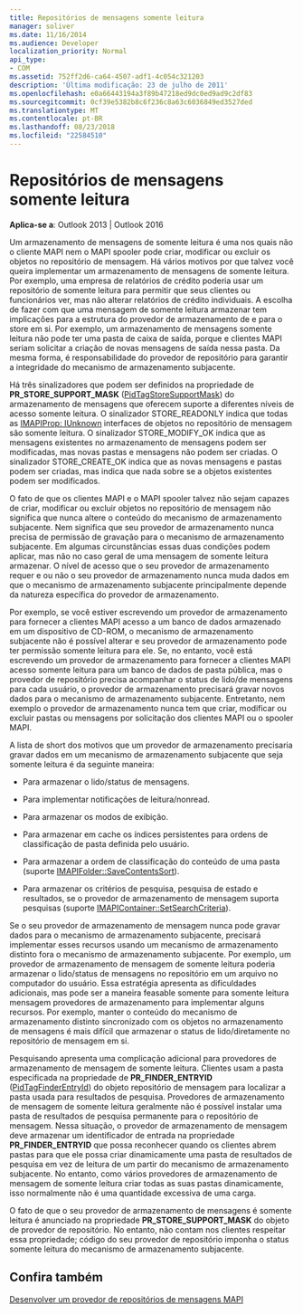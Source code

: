 ```yaml
---
title: Repositórios de mensagens somente leitura
manager: soliver
ms.date: 11/16/2014
ms.audience: Developer
localization_priority: Normal
api_type:
- COM
ms.assetid: 752ff2d6-ca64-4507-adf1-4c054c321203
description: 'Última modificação: 23 de julho de 2011'
ms.openlocfilehash: e0a66443194a3f89b47218ed9dc0ed9ad9c2df83
ms.sourcegitcommit: 0cf39e5382b8c6f236c8a63c6036849ed3527ded
ms.translationtype: MT
ms.contentlocale: pt-BR
ms.lasthandoff: 08/23/2018
ms.locfileid: "22584510"
---
```

# <a name="read-only-message-stores"></a>Repositórios de mensagens somente leitura

  
  
**Aplica-se a**: Outlook 2013 | Outlook 2016 
  
Um armazenamento de mensagens de somente leitura é uma nos quais não o cliente MAPI nem o MAPI spooler pode criar, modificar ou excluir os objetos no repositório de mensagem. Há vários motivos por que talvez você queira implementar um armazenamento de mensagens de somente leitura. Por exemplo, uma empresa de relatórios de crédito poderia usar um repositório de somente leitura para permitir que seus clientes ou funcionários ver, mas não alterar relatórios de crédito individuais. A escolha de fazer com que uma mensagem de somente leitura armazenar tem implicações para a estrutura do provedor de armazenamento de e para o store em si. Por exemplo, um armazenamento de mensagens somente leitura não pode ter uma pasta de caixa de saída, porque e clientes MAPI seriam solicitar a criação de novas mensagens de saída nessa pasta. Da mesma forma, é responsabilidade do provedor de repositório para garantir a integridade do mecanismo de armazenamento subjacente.
  
Há três sinalizadores que podem ser definidos na propriedade de **PR_STORE_SUPPORT_MASK** ([PidTagStoreSupportMask](pidtagstoresupportmask-canonical-property.md)) do armazenamento de mensagens que oferecem suporte a diferentes níveis de acesso somente leitura. O sinalizador STORE_READONLY indica que todas as [IMAPIProp: IUnknown](imapipropiunknown.md) interfaces de objetos no repositório de mensagem são somente leitura. O sinalizador STORE_MODIFY_OK indica que as mensagens existentes no armazenamento de mensagens podem ser modificadas, mas novas pastas e mensagens não podem ser criadas. O sinalizador STORE_CREATE_OK indica que as novas mensagens e pastas podem ser criadas, mas indica que nada sobre se a objetos existentes podem ser modificados. 
  
O fato de que os clientes MAPI e o MAPI spooler talvez não sejam capazes de criar, modificar ou excluir objetos no repositório de mensagem não significa que nunca altere o conteúdo do mecanismo de armazenamento subjacente. Nem significa que seu provedor de armazenamento nunca precisa de permissão de gravação para o mecanismo de armazenamento subjacente. Em algumas circunstâncias essas duas condições podem aplicar, mas não no caso geral de uma mensagem de somente leitura armazenar. O nível de acesso que o seu provedor de armazenamento requer e ou não o seu provedor de armazenamento nunca muda dados em que o mecanismo de armazenamento subjacente principalmente depende da natureza específica do provedor de armazenamento.
  
Por exemplo, se você estiver escrevendo um provedor de armazenamento para fornecer a clientes MAPI acesso a um banco de dados armazenado em um dispositivo de CD-ROM, o mecanismo de armazenamento subjacente não é possível alterar e seu provedor de armazenamento pode ter permissão somente leitura para ele. Se, no entanto, você está escrevendo um provedor de armazenamento para fornecer a clientes MAPI acesso somente leitura para um banco de dados de pasta pública, mas o provedor de repositório precisa acompanhar o status de lido/de mensagens para cada usuário, o provedor de armazenamento precisará gravar novos dados para o mecanismo de armazenamento subjacente. Entretanto, nem exemplo o provedor de armazenamento nunca tem que criar, modificar ou excluir pastas ou mensagens por solicitação dos clientes MAPI ou o spooler MAPI.
  
A lista de short dos motivos que um provedor de armazenamento precisaria gravar dados em um mecanismo de armazenamento subjacente que seja somente leitura é da seguinte maneira:
  
- Para armazenar o lido/status de mensagens.
    
- Para implementar notificações de leitura/nonread. 
    
- Para armazenar os modos de exibição.
    
- Para armazenar em cache os índices persistentes para ordens de classificação de pasta definida pelo usuário.
    
- Para armazenar a ordem de classificação do conteúdo de uma pasta (suporte [IMAPIFolder::SaveContentsSort](imapifolder-savecontentssort.md)).
    
- Para armazenar os critérios de pesquisa, pesquisa de estado e resultados, se o provedor de armazenamento de mensagem suporta pesquisas (suporte [IMAPIContainer::SetSearchCriteria](imapicontainer-setsearchcriteria.md)).
    
Se o seu provedor de armazenamento de mensagem nunca pode gravar dados para o mecanismo de armazenamento subjacente, precisará implementar esses recursos usando um mecanismo de armazenamento distinto fora o mecanismo de armazenamento subjacente. Por exemplo, um provedor de armazenamento de mensagem de somente leitura poderia armazenar o lido/status de mensagens no repositório em um arquivo no computador do usuário. Essa estratégia apresenta as dificuldades adicionais, mas pode ser a maneira feasable somente para somente leitura mensagem provedores de armazenamento para implementar alguns recursos. Por exemplo, manter o conteúdo do mecanismo de armazenamento distinto sincronizado com os objetos no armazenamento de mensagens é mais difícil que armazenar o status de lido/diretamente no repositório de mensagem em si.
  
Pesquisando apresenta uma complicação adicional para provedores de armazenamento de mensagem de somente leitura. Clientes usam a pasta especificada na propriedade de **PR_FINDER_ENTRYID** ([PidTagFinderEntryId](pidtagfinderentryid-canonical-property.md)) do objeto repositório de mensagem para localizar a pasta usada para resultados de pesquisa. Provedores de armazenamento de mensagem de somente leitura geralmente não é possível instalar uma pasta de resultados de pesquisa permanente para o repositório de mensagem. Nessa situação, o provedor de armazenamento de mensagem deve armazenar um identificador de entrada na propriedade **PR_FINDER_ENTRYID** que possa reconhecer quando os clientes abrem pastas para que ele possa criar dinamicamente uma pasta de resultados de pesquisa em vez de leitura de um partir do mecanismo de armazenamento subjacente. No entanto, como vários provedores de armazenamento de mensagem de somente leitura criar todas as suas pastas dinamicamente, isso normalmente não é uma quantidade excessiva de uma carga. 
  
O fato de que o seu provedor de armazenamento de mensagens é somente leitura é anunciado na propriedade **PR_STORE_SUPPORT_MASK** do objeto de provedor de repositório. No entanto, não contam nos clientes respeitar essa propriedade; código do seu provedor de repositório imponha o status somente leitura do mecanismo de armazenamento subjacente. 
  
## <a name="see-also"></a>Confira também



[Desenvolver um provedor de repositórios de mensagens MAPI](developing-a-mapi-message-store-provider.md)

